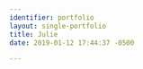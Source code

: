 ```yaml
---
identifier: portfolio
layout: single-portfolio
title: Julie
date: 2019-01-12 17:44:37 -0500

---
```

